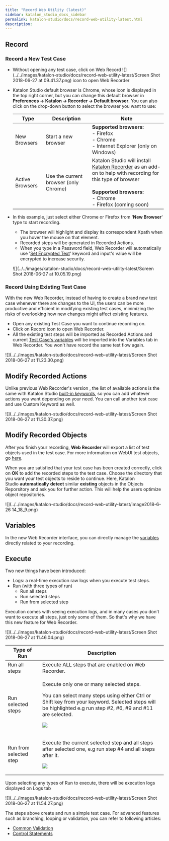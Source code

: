 ```yaml
---
title: "Record Web Utility (latest)" 
sidebar: katalon_studio_docs_sidebar
permalink: katalon-studio/docs/record-web-utility-latest.html 
description: 
---
```

Record
------

### Record a New Test Case

*   Without opening any test case, click on Web Record ![](../../images/katalon-studio/docs/record-web-utility-latest/Screen Shot 2018-06-27 at 09.41.37.png) icon to open Web Recorder
*   Katalon Studio default browser is Chrome, whose icon is displayed in the top right corner, but you can change this default browser in **Preferences → Katalon → Recorder → Default browser**. You can also click on the drop-down button to select the browser you want to use:
    
    <table class="relative-table wrapped confluenceTable" style="table-layout: fixed;"><thead><tr><th class="xtd-0-0 confluenceTh" style="">Type</th><th class="xtd-0-1 confluenceTh" style="">Description</th><th class="xtd-0-2 confluenceTh" colspan="1" style="">Note</th></tr></thead><tbody style=""><tr class="xtr-1" style=""><td class="xtd-1-0 confluenceTd" style="">New Browsers</td><td class="xtd-1-1 confluenceTd" style="">Start a new browser</td><td class="xtd-1-2 confluenceTd" colspan="1" style=""><strong style="">Supported browsers:</strong><br style="">- Firefox<br style="">- Chrome<br style="">- Internet Explorer (only on Windows)</td></tr><tr class="xtr-2" style=""><td class="xtd-2-0 confluenceTd" style="">Active Browsers</td><td class="xtd-2-1 confluenceTd" style="">Use the current browser (only Chrome)</td><td class="xtd-2-2 confluenceTd" colspan="1" style="">Katalon Studio will install <a class="external-link" href="https://chrome.google.com/webstore/detail/katalon-recorder-selenium/ljdobmomdgdljniojadhoplhkpialdid" rel="nofollow" style="">Katalon Recorder</a> as an add-on to help with recording for this type of browser<br style=""><br style=""><strong style="">Supported browsers:</strong><br style="">- Chrome<br style="">- Firefox (coming soon)</td></tr></tbody></table>
    
*   In this example, just select either Chrome or Firefox from '**New Browser**' type to start recording.
    
    *   The browser will highlight and display its correspondent Xpath when you hover the mouse on that element.
    *   Recorded steps will be generated in Recorded Actions.
    *   When you type in a Password field, Web Recorder will automatically use '[Set Encrypted Text](https://docs.katalon.com/display/KD/%5BWebUI%5D+Set+Encrypted+Text)' keyword and input's value will be encrypted to increase security.
    
    ![](../../images/katalon-studio/docs/record-web-utility-latest/Screen Shot 2018-06-27 at 10.05.19.png)
    

### Record Using Existing Test Case

With the new Web Recorder, instead of having to create a brand new test case whenever there are changes to the UI, the users can be more productive and efficient in modifying existing test cases, minimizing the risks of overlooking how new changes might affect existing features. 

*   Open any existing Test Case you want to continue recording on.
*   Click on Record icon to open Web Recorder.
*   All the existing test steps will be imported as Recorded Actions and current [Test Case's variables](https://docs.katalon.com/display/KD/Variable+Types#VariableTypes-Localvariables) will be imported into the Variables tab in Web Recorder. You won't have record the same test flow again.

![](../../images/katalon-studio/docs/record-web-utility-latest/Screen Shot 2018-06-27 at 11.23.30.png)

Modify Recorded Actions
-----------------------

Unlike previous Web Recorder's version , the list of available actions is the same with Katalon Studio [built-in keywords](https://docs.katalon.com/display/KD/Built-in+Keywords), so you can add whatever actions you want depending on your need. You can call another test case and use Custom Keyword as well.

![](../../images/katalon-studio/docs/record-web-utility-latest/Screen Shot 2018-06-27 at 11.30.37.png)

Modify Recorded Objects
-----------------------

After you finish your recording, **Web Recorder** will export a list of test objects used in the test case. For more information on WebUI test objects, go [here](https://docs.katalon.com/x/tQTR). 

When you are satisfied that your test case has been created correctly, click on **OK** to add the recorded steps to the test case. Choose the directory that you want your test objects to reside to continue. Here, Katalon Studio **automatically** **detect** similar **existing** objects in the Objects Reporsitory and ask you for further action. This will help the users optimize object repositories. 

![](../../images/katalon-studio/docs/record-web-utility-latest/image2018-6-26 14_18_9.png)

Variables
---------

In the new Web Recorder interface, you can directly manage the [variables](https://docs.katalon.com/x/RoIw) directly related to your recording.

Execute
-------

Two new things have been introduced:

*   Logs: a real-time execution raw logs when you execute test steps. 
*   Run (with three types of run)
    *   Run all steps
    *   Run selected steps
    *   Run from selected step

Execution comes with seeing execution logs, and in many cases you don't want to execute all steps, just only some of them. So that's why we have this new feature for Web Recorder. 

![](../../images/katalon-studio/docs/record-web-utility-latest/Screen Shot 2018-06-27 at 11.46.04.png)

<table class="relative-table wrapped confluenceTable" style="table-layout: fixed;"><thead><tr><th class="xtd-0-0 confluenceTh" style="">Type of Run</th><th class="xtd-0-1 confluenceTh" style="">Description</th></tr></thead><tbody style=""><tr class="xtr-1" style=""><td class="xtd-1-0 confluenceTd" style="">Run all steps</td><td class="xtd-1-1 confluenceTd" style="">Execute ALL steps that are enabled on Web Recorder.</td></tr><tr class="xtr-2" style=""><td class="xtd-2-0 confluenceTd" style="">Run selected steps</td><td class="xtd-2-1 confluenceTd" style=""><div class="content-wrapper" style=""><p style="">Execute only one or many selected steps.</p><div class="confluence-information-macro confluence-information-macro-information conf-macro output-block" data-hasbody="true" data-macro-name="info" style=""><span class="aui-icon aui-icon-small aui-iconfont-info confluence-information-macro-icon" style=""></span><div class="confluence-information-macro-body" style=""><p style="">You can select many steps using either Ctrl or Shift key from your keyword. Selected steps will be highlighted e.g run step #2, #6, #9 and #11 are selected.</p><p style=""><span class="confluence-embedded-file-wrapper image-center-wrapper" style=""><img class="confluence-embedded-image image-center" src="../../images/katalon-studio/docs/record-web-utility-latest/Screen Shot 2018-06-27 at 11.45.48.png" data-image-src="/download/attachments/13699399/Screen%20Shot%202018-06-27%20at%2011.45.48.png?version=1&amp;modificationDate=1530075143000&amp;api=v2" data-unresolved-comment-count="0" data-linked-resource-id="13699437" data-linked-resource-version="1" data-linked-resource-type="attachment" data-linked-resource-default-alias="Screen Shot 2018-06-27 at 11.45.48.png" data-base-url="https://docs.katalon.com" data-linked-resource-content-type="image/png" data-linked-resource-container-id="13699399" data-linked-resource-container-version="7" style=""></span></p></div></div></div></td></tr><tr class="xtr-3" style=""><td class="xtd-3-0 confluenceTd" style="">Run from selected step</td><td class="xtd-3-1 confluenceTd" style=""><div class="content-wrapper" style=""><p style="">Execute the current selected step and all steps after selected one, e.g run step #4 and all steps after it.</p><p style=""><span class="confluence-embedded-file-wrapper image-center-wrapper" style=""><img class="confluence-embedded-image image-center" src="../../images/katalon-studio/docs/record-web-utility-latest/Screen Shot 2018-06-27 at 11.51.07.png" data-image-src="/download/attachments/13699399/Screen%20Shot%202018-06-27%20at%2011.51.07.png?version=1&amp;modificationDate=1530075393000&amp;api=v2" data-unresolved-comment-count="0" data-linked-resource-id="13699438" data-linked-resource-version="1" data-linked-resource-type="attachment" data-linked-resource-default-alias="Screen Shot 2018-06-27 at 11.51.07.png" data-base-url="https://docs.katalon.com" data-linked-resource-content-type="image/png" data-linked-resource-container-id="13699399" data-linked-resource-container-version="7" style=""></span></p></div></td></tr></tbody></table>

Upon selecting any types of Run to execute, there will be execution logs displayed on Logs tab

![](../../images/katalon-studio/docs/record-web-utility-latest/Screen Shot 2018-06-27 at 11.54.27.png)

The steps above create and run a simple test case. For advanced features such as branching, looping or validation, you can refer to following articles: 

*   [Common Validation](https://www.katalon.com/tutorials/common-validation/) 
*   [Control Statements](/display/KD/Control+Statements)